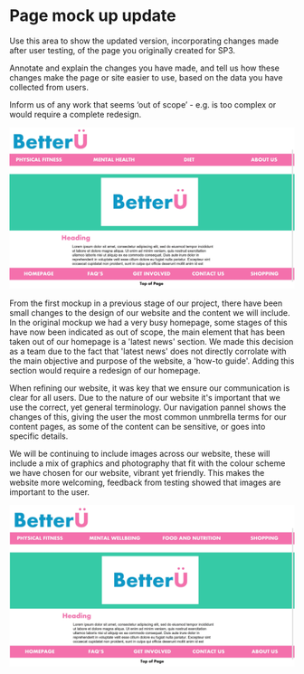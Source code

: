 # Page mock up update

Use this area to show the updated version, incorporating changes made after user testing, of the page you originally created for SP3.

Annotate and explain the changes you have made, and tell us how these changes make the page or site easier to use, based on the data you have collected from users.

Inform us of any work that seems ‘out of scope’ - e.g. is too complex or would require a complete redesign.

<img src="sp4-media/FinalMockupV1.jpg" alt="Team members" width="1000">

From the first mockup in a previous stage of our project, there have been small changes to the design of our website and the content we will include. In the original mockup we had a very busy homepage, some stages of this have now been indicated as out of scope, the main element that has been taken out of our homepage is a 'latest news' section. We made this decision as a team due to the fact that 'latest news' does not directly corrolate with the main objective and purpose of the website, a 'how-to guide'. Adding this section would require a redesign of our homepage.

When refining our website, it was key that we ensure our communication is clear for all users. Due to the nature of our website it's important that we use the correct, yet general terminology. Our navigation pannel shows the changes of this, giving the user the most common unmbrella terms for our content pages, as some of the content can be sensitive, or goes into specific details.

We will be continuing to include images across our website, these will include a mix of graphics and photography that fit with the colour scheme we have chosen for our website, vibrant yet friendly. This makes the website more welcoming, feedback from testing showed that images are important to the user. 

<img src="sp4-media/FinalMockupV2.jpg" alt="Team members" width="1000">
